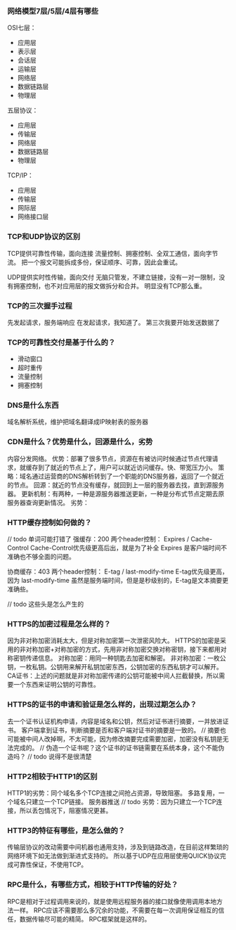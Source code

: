 ### 网络模型7层/5层/4层有哪些
OSI七层：
- 应用层
- 表示层
- 会话层
- 运输层
- 网络层
- 数据链路层
- 物理层

五层协议：
- 应用层
- 传输层
- 网络层
- 数据链路层
- 物理层

TCP/IP：
- 应用层
- 传输层
- 网际层
- 网络接口层

### TCP和UDP协议的区别
TCP提供可靠性传输，面向连接
流量控制、拥塞控制、全双工通信，面向字节流。
把一个报文可能拆成多份，保证顺序、可靠，因此会重试。

UDP提供实时性传输，面向交付
无脑只管发，不建立链接，没有一对一限制，没有拥塞控制，也不对应用层的报文做拆分和合并。
明显没有TCP那么重。

### TCP的三次握手过程
先发起请求，服务端响应
在发起请求，我知道了。
第三次我要开始发送数据了

### TCP的可靠性交付是基于什么的？
- 滑动窗口
- 超时重传
- 流量控制
- 拥塞控制

### DNS是什么东西
域名解析系统，维护把域名翻译成IP映射表的服务器

### CDN是什么？优势是什么，回源是什么，劣势
内容分发网络。
优势：部署了很多节点，资源在有被访问时候通过节点代理请求，就缓存到了就近的节点上了，用户可以就近访问缓存。快、带宽压力小。
策略：域名通过运营商的DNS解析转到了一个职能的DNS服务器，返回了一个就近的节点。
回源：就近的节点没有缓存，就回到上一层的服务器去找，直到源服务器。
更新机制：有两种，一种是源服务器推送更新，一种是分布式节点定期去原服务器查询更新情况。
劣势：

### HTTP缓存控制如何做的？ 
// todo 单词可能打错了
强缓存：200
两个header控制： Expires / Cache-Control
Cache-Control优先级更高后出，就是为了补全 Expires 是客户端时间不准确也不够全面的问题。

协商缓存：403
两个header控制： E-tag / last-modify-time
E-tag优先级更高，因为 last-modify-time 虽然是服务端时间，但是是秒级别的，E-tag是文本摘要更准确些。

// todo 这些头是怎么产生的 

### HTTPS的加密过程是怎么样的？
因为非对称加密消耗太大，但是对称加密第一次泄密风险大。
HTTPS的加密是采用的非对称加密+对称加密的方式，先用非对称加密交换对称密钥，接下来都用对称密钥传递信息。
对称加密：用同一种钥匙去加密和解密。
非对称加密：一枚公钥，一枚私钥。公钥用来解开私钥加密东西，公钥加密的东西私钥才可以解开。
CA证书：上述的问题就是非对称加密传递的公钥可能被中间人拦截替换，所以需要一个东西来证明公钥的可靠性。

### HTTPS的证书的申请和验证是怎么样的，出现过期怎么办？
去一个证书认证机构申请，内容是域名和公钥，然后对证书进行摘要，一并放进证书。
客户端拿到证书，判断摘要是否和客户端对证书的摘要是一致的。
// 摘要也可能被中间人改掉啊，不太可能，因为修改摘要完成需要加密，加密没有私钥是无法完成的。
// 伪造一个证书呢？这个证书的证书链需要在系统本身，这个不能伪造吗？
// todo 说得不是很清楚

### HTTP2相较于HTTP1的区别
HTTP1的劣势：同个域名多个TCP连接之间抢占资源，导致阻塞。
多路复用，一个域名只建立一个TCP链接。
服务器推送
// todo
劣势：因为只建立一个TCP连接，所以丢包情况下，阻塞情况更甚。

### HTTP3的特征有哪些，是怎么做的？
传输层协议的改动需要中间机器也通用支持，涉及到链路改造，在目前这样繁琐的网络环境下如无法做到渐进式支持的。
所以基于UDP在应用层使用QUICK协议完成可靠性保证，不使用TCP。

### RPC是什么，有哪些方式，相较于HTTP传输的好处？
RPC是相对于过程调用来说的，就是使用远程服务器的接口就像使用调用本地方法一样。
RPC应该不需要那么多冗余的功能，不需要在每一次调用保证相互的信任，数据传输尽可能的精简。
RPC框架就是这样的。
